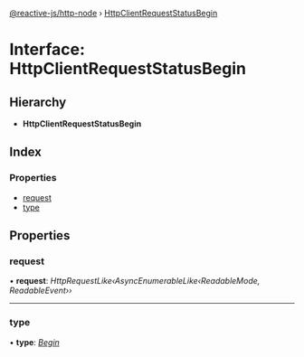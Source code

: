 [@reactive-js/http-node](../README.md) › [HttpClientRequestStatusBegin](httpclientrequeststatusbegin.md)

# Interface: HttpClientRequestStatusBegin

## Hierarchy

* **HttpClientRequestStatusBegin**

## Index

### Properties

* [request](httpclientrequeststatusbegin.md#request)
* [type](httpclientrequeststatusbegin.md#type)

## Properties

###  request

• **request**: *HttpRequestLike‹AsyncEnumerableLike‹ReadableMode, ReadableEvent››*

___

###  type

• **type**: *[Begin](../enums/httpclientrequeststatustype.md#begin)*
